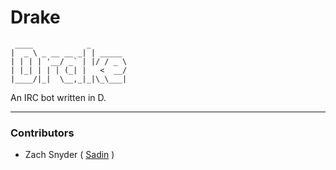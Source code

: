 # Drake
```
 ____            _        
|  _ \ _ __ __ _| | _____ 
| | | | '__/ _` | |/ / _ \
| |_| | | | (_| |   <  __/
|____/|_|  \__,_|_|\_\___|
```

An IRC bot written in D.





---
### Contributors
* Zach Snyder ( [Sadin](http://github.com/Sadin) )
